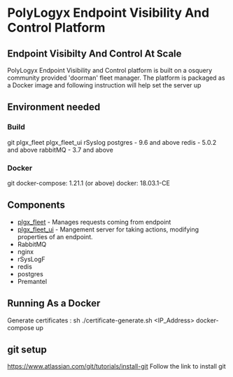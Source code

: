 # PolyLogyx Endpoint Visibility And Control Platform

## Endpoint Visibilty And Control At Scale
PolyLogyx Endpoint Visibility and Control platform is built on a osquery community provided 'doorman' fleet manager. 
The platform is packaged as a Docker image and following instruction will help set the server up 


## Environment needed

### Build
git
plgx_fleet
plgx_fleet_ui
rSyslog
postgres - 9.6 and above
redis  - 5.0.2 and above
rabbitMQ - 3.7 and above



### Docker
git
docker-compose: 1.21.1 (or above)
docker: 18.03.1-CE

  
## Components
- [plgx_fleet](https://bitbucket.org/polylogyx/plgx-osq-server/src/master/plgx_fleet/README.md) - Manages requests coming from endpoint
- [plgx_fleet_ui](https://bitbucket.org/polylogyx/plgx-osq-server/src/master/plgx_fleet_ui/README.md) - Mangement server for taking actions, modifying properties  of an endpoint.
- RabbitMQ
- nginx
- rSysLogF
- redis
- postgres
- Premantel

## Running As a Docker 
Generate certificates : sh ./certificate-generate.sh <IP_Address>
docker-compose up

## git setup
https://www.atlassian.com/git/tutorials/install-git
Follow the link to install git
